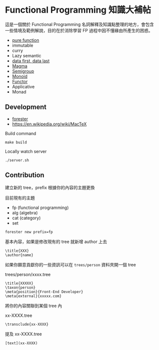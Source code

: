# Functional Programming 知識大補帖

這是一個關於 Functional Programming 名詞解釋及知識點整理的地方，會包含一些情境及範例解說，目的在於消除學習 FP 過程中因不懂緣由所產生的困惑。

- [pure function](./trees/fp-000J.tree)
- immutable
- curry
- Lazy semantic
- [data first, data last](./trees/fp-0002.tree)
- [Magma](./trees/alg-0001.tree)
- [Semigroup](./trees/alg-0003.tree)
- [Monoid](./trees/alg-0005.tree)
- [Functor](./trees/cat-0003.tree)
- Applicative
- Monad

## Development

- [forester](https://www.jonmsterling.com/jms-005P.xml)
- https://en.wikipedia.org/wiki/MacTeX

Build command

```shell
make build
```

Locally watch server

```shell
./server.sh
```

## Contribution

建立新的 tree，prefix 根據你的內容的主題更換

目前現有的主題

- fp (functional programming)
- alg (algebra)
- cat (category)
- set

```bash
forester new prefix=fp
```

基本內容，如果是修改現有的 tree 就新增 author 上去

```text
\title{XXX}
\author{name}
```

如果你願意貢獻你的一些資訊可以在 `trees/person` 資料夾開一個 tree

trees/person/xxxx.tree

```text
\title{XXXXX}
\taxon{person}
\meta{position}{Front-End Developer}
\meta{external}{xxxxx.com}
```

將你的內容關聯到某個 tree 內

xx-XXXX.tree

```text
\transclude{xx-XXXX}
```

提及 xx-XXXX.tree

```text
[text](xx-XXXX)
```
